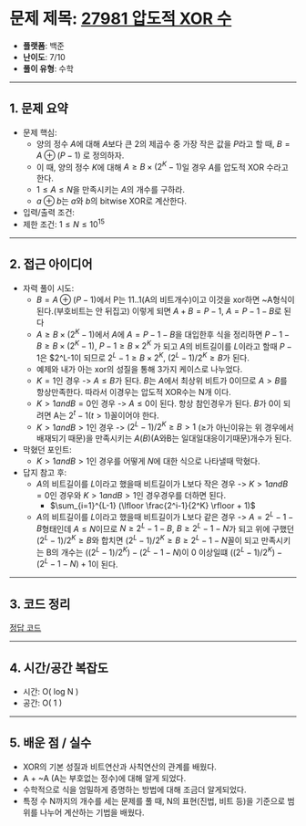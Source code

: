 # 문제 제목: [27981 압도적 XOR 수](https://www.acmicpc.net/problem/27981)
- **플랫폼**: 백준
- **난이도**: 7/10
- **풀이 유형**: 수학

---

## 1. 문제 요약
- 문제 핵심:
  - 양의 정수 $A$에 대해 $A$보다 큰 $2$의 제곱수 중 가장 작은 값을 $P$라고 할 때, $B = A \oplus (P-1)$ 로 정의하자.
  - 이 때, 양의 정수 $K$에 대해 $A \geq B \times (2^K-1)$일 경우 $A$를 압도적 XOR 수라고 한다.
  - $1 \leq A \leq N$을 만족시키는 $A$의 개수를 구하라.
  - $a \oplus b$는 $a$와 $b$의 bitwise XOR로 계산한다.
- 입력/출력 조건: 
- 제한 조건: $1 \leq N \leq 10^{15}$

---

## 2. 접근 아이디어
- 자력 풀이 시도:
  - $B = A \oplus (P-1)$에서 P는 11..1(A의 비트개수)이고 이것을 xor하면 ~A형식이 된다.(부호비트는 안 뒤집고) 이렇게 되면 $A+B=P-1$, $A=P-1-B$로 된다
  - $A \geq B \times (2^K-1)$에서 $A$에 $A=P-1-B$을 대입한후 식을 정리하면 $P-1-B \geq B \times (2^K-1)$, $P-1 \geq B \times 2^K$ 가 되고 $A$의 비트길이를 $L$이라고 할때 $P-1$은 $2^L-1이 되므로 $2^L-1 \geq B \times 2^K$, $(2^L-1)/2^K \geq B$가 된다. 
  - 예제와 내가 아는 xor의 성질을 통해 3가지 케이스로 나누었다.
  - $K = 1$인 경우 -> $A \leq B$가 된다. $B$는 $A$에서 최상위 비트가 0이므로 $A > B$를 항상만족한다. 따라서 이경우는 압도적 XOR수는 N개 이다.
  - $K > 1 and B = 0$인 경우 -> $A \leq 0$이 된다. 항상 참인경우가 된다. $B$가 0이 되려면 A는 $2^t - 1 (t>1)$꼴이어야 한다.
  - $K > 1 and B > 1$인 경우 -> $(2^L-1)/2^K \geq B > 1$ ($\geq$가 아닌이유는 위 경우에서 배재되기 때문)을 만족시키는 $A(B)$(A와B는 일대일대응이기때문)개수가 된다.
- 막혔던 포인트:
  - $K > 1 and B > 1$인 경우를 어떻게 $N$에 대한 식으로 나타낼때 막혔다.
- 답지 참고 후:
  - $A$의 비트길이를 $L$이라고 했을때 비트길이가 L보다 작은 경우 -> $K > 1 and B = 0$인 경우와 $K > 1 and B > 1$인 경우경우를 더하면 된다.
    -  $\sum_{i=1}^{L-1} (\lfloor \frac{2^i-1}{2^K} \rfloor + 1)$
  - $A$의 비트길이를 $L$이라고 했을때 비트길이가 L보다 같은 경우 -> $A=2^L-1-B$형태인데 $A \leq N$이므로 $N \geq 2^L-1-B$, $B \geq 2^L-1-N$가 되고 위에 구했던 $(2^L-1)/2^K \geq B$와 합치면 $(2^L-1)/2^K \geq B \geq 2^L-1-N$꼴이 되고 만족시키는 B의 개수는 $((2^L-1)/2^K)-(2^L-1-N)$이 0 이상일떄 $((2^L-1)/2^K)-(2^L-1-N)+1$이 된다.


---

## 3. 코드 정리
[정답 코드](./answer.py)

---

## 4. 시간/공간 복잡도

* 시간: O( log N )
* 공간: O(  1 )

---

## 5. 배운 점 / 실수

* XOR의 기본 성질과 비트연산과 사칙연산의 관계를 배웠다.
* A + ~A (A는 부호없는 정수)에 대해 알게 되었다.
* 수학적으로 식을 엄밀하게 증명하는 방법에 대해 조금더 알게되었다.
* 특정 수 N까지의 개수를 세는 문제를 풀 때, N의 표현(진법, 비트 등)을 기준으로 범위를 나누어 계산하는 기법을 배웠다.

